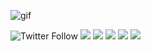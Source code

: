 ![gif](https://media.giphy.com/media/LnoaK0tfqU0YowFvhB/giphy.gif)

![Twitter Follow](https://img.shields.io/twitter/follow/errDeCapa8) <img src="https://img.shields.io/badge/python-%233776AB.svg?&style=flat-square&logo=python&logoColor=white"/>  	<img src="https://img.shields.io/badge/java-%23ED8B00.svg?&style=for-the-badge&logo=java&logoColor=white"/> <img src="https://img.shields.io/badge/c%20-%2300599C.svg?&style=for-the-badge&logo=c&logoColor=white"/> <img src="https://img.shields.io/badge/mysql-%2300f.svg?&style=for-the-badge&logo=mysql&logoColor=white"/> 	<img src="https://img.shields.io/badge/unity%20-%23100000.svg?&style=for-the-badge&logo=unity&logoColor=white"/>
